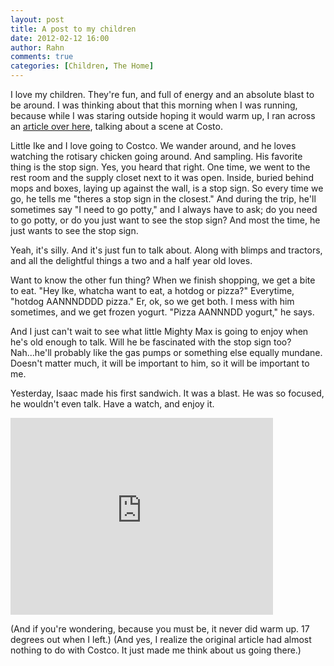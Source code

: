 ```yaml
---
layout: post
title: A post to my children
date: 2012-02-12 16:00
author: Rahn
comments: true
categories: [Children, The Home]
---
```

I love my children. They're fun, and full of energy and an absolute blast to be around. I was thinking about that this morning when I was running, because while I was staring outside hoping it would warm up, I ran across an <a href="http://www.danoah.com/2010/09/you-just-broke-your-child.html">article over here</a>, talking about a scene at Costo.

Little Ike and I love going to Costco.  We wander around, and he loves watching the rotisary chicken going around. And sampling.  His favorite thing is the stop sign.  Yes, you heard that right.  One time, we went to the rest room and the supply closet next to it was open. Inside, buried behind mops and boxes, laying up against the wall, is a stop sign. So every time <!--more-->
we go, he tells me "theres a stop sign in the closest."  And during the trip, he'll sometimes say "I need to go potty," and I always have to ask; do you need to go potty, or do you just want to see the stop sign?  And most the time, he just wants to see the stop sign.

Yeah, it's silly. And it's just fun to talk about. Along with blimps and tractors, and all the delightful things a two and a half year old loves. 

Want to know the other fun thing? When we finish shopping, we get a bite to eat.  "Hey Ike, whatcha want to eat, a hotdog or pizza?" Everytime, "hotdog AANNNDDDD pizza."  Er, ok, so we get both.  I mess with him sometimes, and we get frozen yogurt.  "Pizza AANNNDD yogurt," he says.

And I just can't wait to see what little Mighty Max is going to enjoy when he's old enough to talk. Will he be fascinated with the stop sign too? Nah...he'll probably like the gas pumps or something else equally mundane. Doesn't matter much, it will be important to him, so it will be important to me.

Yesterday, Isaac made his first sandwich. It was a blast. He was so focused, he wouldn't even talk.  Have a watch, and enjoy it.
<iframe width="420" height="315" src="http://www.youtube.com/embed/L4AJAYFSWxw" frameborder="0" allowfullscreen></iframe>

(And if you're wondering, because you must be, it never did warm up. 17 degrees out when I left.)
(And yes, I realize the original article had almost nothing to do with Costco.  It just made me think about us going there.)
